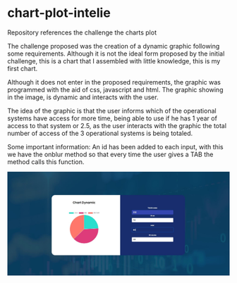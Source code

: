 # chart-plot-intelie
Repository references the challenge the charts plot

The challenge proposed was the creation of a dynamic graphic following some requirements. Although it is not the ideal form proposed by the initial challenge, this is a chart that I assembled with little knowledge, this is my first chart.

Although it does not enter in the proposed requirements, the graphic was programmed with the aid of css, javascript and html. The graphic showing in the image, is dynamic and interacts with the user.

The idea of the graphic is that the user informs which of the operational systems have access for more time, being able to use if he has 1 year of access to that system or 2.5, as the user interacts with the graphic the total number of access of the 3 operational systems is being totaled.

Some important information: An id has been added to each input, with this we have the onblur method so that every time the user gives a TAB the method calls this function. 



<img src="chats.JPG"
     alt="Markdown Monster icon"
     style="float: left; margin-right: 10px;" />
